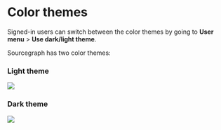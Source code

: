 # Color themes

Signed-in users can switch between the color themes by going to **User menu** > **Use dark/light theme**.

Sourcegraph has two color themes:



### Light theme
<img src="https://sourcegraphstatic.com/docs/images/usage/light-theme-sourcegraph.png">

### Dark theme
<img src="https://sourcegraphstatic.com/docs/images/usage/dark-theme-sourcegraph.png">


